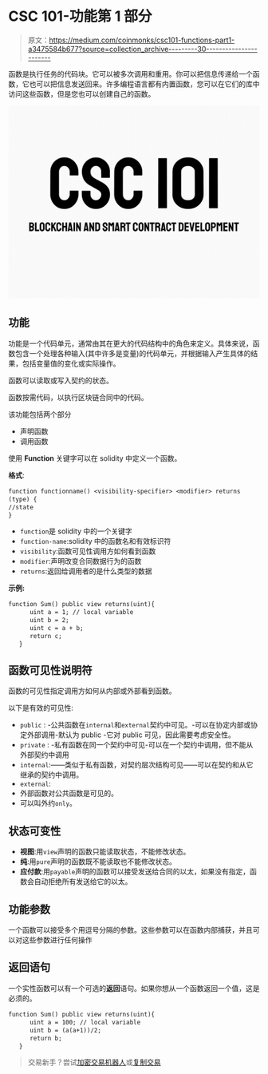 # CSC 101-功能第 1 部分

> 原文：<https://medium.com/coinmonks/csc101-functions-part1-a3475584b677?source=collection_archive---------30----------------------->

函数是执行任务的代码块。它可以被多次调用和重用。你可以把信息传递给一个函数，它也可以把信息发送回来。许多编程语言都有内置函数，您可以在它们的库中访问这些函数，但是您也可以创建自己的函数。

![](img/78db353f85d00a7149d8bc2b6bc3c9de.png)

## 功能

功能是一个代码单元，通常由其在更大的代码结构中的角色来定义。具体来说，函数包含一个处理各种输入(其中许多是变量)的代码单元，并根据输入产生具体的结果，包括变量值的变化或实际操作。

函数可以读取或写入契约的状态。

函数按需代码，以执行区块链合同中的代码。

该功能包括两个部分

*   声明函数
*   调用函数

使用 **Function** 关键字可以在 solidity 中定义一个函数。

**格式**:

```
function functionname() <visibility-specifier> <modifier> returns (type) {
//state
}
```

*   `function`是 solidity 中的一个关键字
*   `function-name`:solidity 中的函数名和有效标识符
*   `visibility`:函数可见性调用方如何看到函数
*   `modifier`:声明改变合同数据行为的函数
*   `returns`:返回给调用者的是什么类型的数据

**示例:**

```
function Sum() public view returns(uint){
      uint a = 1; // local variable
      uint b = 2;
      uint c = a + b;
      return c;
   }
```

## 函数可见性说明符

函数的可见性指定调用方如何从内部或外部看到函数。

以下是有效的可见性:

*   `public` : -公共函数在`internal`和`external`契约中可见。-可以在协定内部或协定外部调用-默认为 public -它对 public 可见，因此需要考虑安全性。
*   `private` : -私有函数在同一个契约中可见-可以在一个契约中调用，但不能从外部契约中调用
*   `internal`:——类似于私有函数，对契约层次结构可见——可以在契约和从它继承的契约中调用。
*   `external`:
*   外部函数对公共函数是可见的。
*   可以叫外约`only`。

## 状态可变性

*   **视图**:用`view`声明的函数只能读取状态，不能修改状态。
*   **纯**:用`pure`声明的函数既不能读取也不能修改状态。
*   **应付款**:用`payable`声明的函数可以接受发送给合同的以太，如果没有指定，函数会自动拒绝所有发送给它的以太。

## 功能参数

一个函数可以接受多个用逗号分隔的参数。这些参数可以在函数内部捕获，并且可以对这些参数进行任何操作

## 返回语句

一个实性函数可以有一个可选的**返回**语句。如果你想从一个函数返回一个值，这是必须的。

```
function Sum() public view returns(uint){
      uint a = 100; // local variable
      uint b = (a(a+1))/2;
      return b;
   }
```

> 交易新手？尝试[加密交易机器人](/coinmonks/crypto-trading-bot-c2ffce8acb2a)或[复制交易](/coinmonks/top-10-crypto-copy-trading-platforms-for-beginners-d0c37c7d698c)
